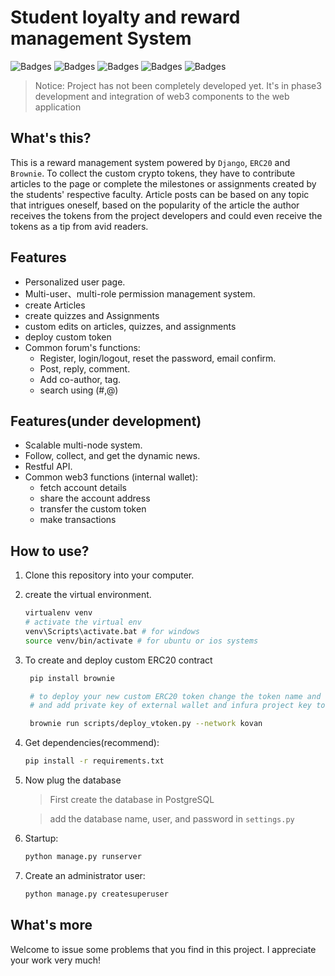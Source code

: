 # Student loyalty and reward management System
![Badges](https://img.shields.io/badge/Powerd%20By-Django-blue.svg)
![Badges](https://img.shields.io/github/license/mashape/apistatus.svg)
![Badges](https://img.shields.io/badge/Powered%20By-brownie-blue)
![Badges](https://img.shields.io/badge/Protocol-ERC20-green)
![Badges](https://img.shields.io/badge/Database-postgresql-blue)

>Notice: Project has not been completely developed yet. It's in phase3 development and integration of web3 components to the web application

## What's this?
This is a reward management system powered by `Django`, `ERC20` and `Brownie`. To collect the custom crypto tokens, they have to contribute articles to the page or complete the milestones or assignments created by the students' respective faculty. Article posts can be based on any topic that intrigues oneself, based on the popularity of the article the author receives the tokens from the project developers and could even receive the tokens as a tip from avid readers.

## Features
- Personalized user page.
- Multi-user、multi-role permission management system.
- create Articles
- create quizzes and Assignments
- custom edits on articles, quizzes, and assignments
- deploy custom token 
- Common forum's functions:
    + Register, login/logout, reset the password, email confirm.
    + Post, reply, comment.
    + Add co-author, tag.
    + search using (#,@)

## Features(under development)
- Scalable multi-node system.
- Follow, collect, and get the dynamic news.
- Restful API.
- Common web3 functions (internal wallet):
    + fetch account details
    + share the account address
    + transfer the custom token
    + make transactions

## How to use?
1. Clone this repository into your computer.

2. create the virtual environment.
    ```bash
    virtualenv venv
    # activate the virtual env
    venv\Scripts\activate.bat # for windows
    source venv/bin/activate # for ubuntu or ios systems
    ```

3. To create and deploy custom ERC20 contract
   ```bash
    pip install brownie

    # to deploy your new custom ERC20 token change the token name and symbol in'deploy_vtoken.py'
    # and add private key of external wallet and infura project key to '.env'

    brownie run scripts/deploy_vtoken.py --network kovan
    ```
4. Get dependencies(recommend):
    ```bash
    pip install -r requirements.txt
    ```
5. Now plug the database 
    >First create the database in PostgreSQL
    
    > add the database name, user, and password in `settings.py`

6. Startup:
    ```bash
    python manage.py runserver
    ```
7. Create an administrator user:
    ```bash
    python manage.py createsuperuser
    ```

## What's more
Welcome to issue some problems that you find in this project. I appreciate your work very much!

